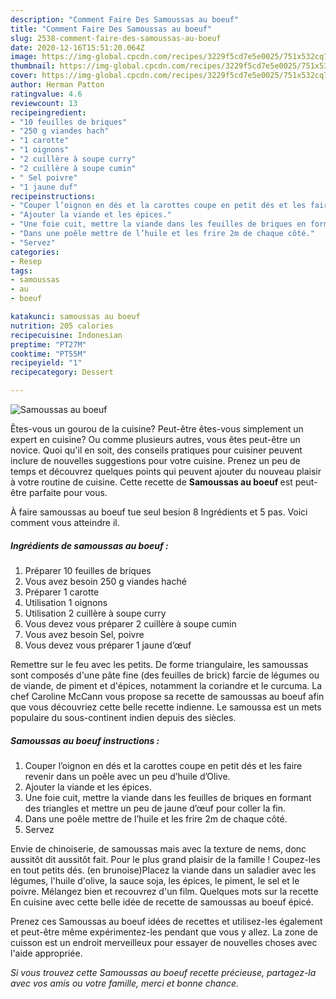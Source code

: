 ```yaml
---
description: "Comment Faire Des Samoussas au boeuf"
title: "Comment Faire Des Samoussas au boeuf"
slug: 2538-comment-faire-des-samoussas-au-boeuf
date: 2020-12-16T15:51:20.064Z
image: https://img-global.cpcdn.com/recipes/3229f5cd7e5e0025/751x532cq70/samoussas-au-boeuf-photo-principale-de-la-recette.jpg
thumbnail: https://img-global.cpcdn.com/recipes/3229f5cd7e5e0025/751x532cq70/samoussas-au-boeuf-photo-principale-de-la-recette.jpg
cover: https://img-global.cpcdn.com/recipes/3229f5cd7e5e0025/751x532cq70/samoussas-au-boeuf-photo-principale-de-la-recette.jpg
author: Herman Patton
ratingvalue: 4.6
reviewcount: 13
recipeingredient:
- "10 feuilles de briques"
- "250 g viandes hach"
- "1 carotte"
- "1 oignons"
- "2 cuillère à soupe curry"
- "2 cuillère à soupe cumin"
- " Sel poivre"
- "1 jaune duf"
recipeinstructions:
- "Couper l’oignon en dés et la carottes coupe en petit dés et les faire revenir dans un poêle avec un peu d’huile d’Olive."
- "Ajouter la viande et les épices."
- "Une foie cuit, mettre la viande dans les feuilles de briques en formant des triangles et mettre un peu de jaune d’œuf pour coller la fin."
- "Dans une poêle mettre de l’huile et les frire 2m de chaque côté."
- "Servez"
categories:
- Resep
tags:
- samoussas
- au
- boeuf

katakunci: samoussas au boeuf 
nutrition: 205 calories
recipecuisine: Indonesian
preptime: "PT27M"
cooktime: "PT55M"
recipeyield: "1"
recipecategory: Dessert

---
```



![Samoussas au boeuf](https://img-global.cpcdn.com/recipes/3229f5cd7e5e0025/751x532cq70/samoussas-au-boeuf-photo-principale-de-la-recette.jpg)

Êtes-vous un gourou de la cuisine? Peut-être êtes-vous simplement un expert en cuisine? Ou comme plusieurs autres, vous êtes peut-être un novice. Quoi qu'il en soit, des conseils pratiques pour cuisiner peuvent inclure de nouvelles suggestions pour votre cuisine. Prenez un peu de temps et découvrez quelques points qui peuvent ajouter du nouveau plaisir à votre routine de cuisine. Cette recette de <strong> Samoussas au boeuf </strong> est peut-être parfaite pour vous.

<!--inarticleads1-->

À faire samoussas au boeuf tue seul besion 8 Ingrédients et 5 pas. Voici comment vous atteindre il.

##### Ingrédients de samoussas au boeuf :

1. Préparer 10 feuilles de briques
1. Vous avez besoin 250 g viandes haché
1. Préparer 1 carotte
1. Utilisation 1 oignons
1. Utilisation 2 cuillère à soupe curry
1. Vous devez vous préparer 2 cuillère à soupe cumin
1. Vous avez besoin  Sel, poivre
1. Vous devez vous préparer 1 jaune d’œuf


Remettre sur le feu avec les petits. De forme triangulaire, les samoussas sont composés d&#39;une pâte fine (des feuilles de brick) farcie de légumes ou de viande, de piment et d&#39;épices, notamment la coriandre et le curcuma. La chef Caroline McCann vous propose sa recette de samoussas au boeuf afin que vous découvriez cette belle recette indienne. Le samoussa est un mets populaire du sous-continent indien depuis des siècles. 

<!--inarticleads2-->

##### Samoussas au boeuf instructions :

1. Couper l’oignon en dés et la carottes coupe en petit dés et les faire revenir dans un poêle avec un peu d’huile d’Olive.
1. Ajouter la viande et les épices.
1. Une foie cuit, mettre la viande dans les feuilles de briques en formant des triangles et mettre un peu de jaune d’œuf pour coller la fin.
1. Dans une poêle mettre de l’huile et les frire 2m de chaque côté.
1. Servez


Envie de chinoiserie, de samoussas mais avec la texture de nems, donc aussitôt dit aussitôt fait. Pour le plus grand plaisir de la famille ! Coupez-les en tout petits dés. (en brunoise)Placez la viande dans un saladier avec les légumes, l&#39;huile d&#39;olive, la sauce soja, les épices, le piment, le sel et le poivre. Mélangez bien et recouvrez d&#39;un film. Quelques mots sur la recette En cuisine avec cette belle idée de recette de samoussas au boeuf épicé. 

<!--inarticleads1-->

<p>
Prenez ces Samoussas au boeuf idées de recettes et utilisez-les également et peut-être même expérimentez-les pendant que vous y allez. La zone de cuisson est un endroit merveilleux pour essayer de nouvelles choses avec l'aide appropriée.
</p>

<p>
<i>Si vous trouvez cette Samoussas au boeuf recette précieuse, partagez-la avec vos amis ou votre famille, merci et bonne chance.</i>
</p>
